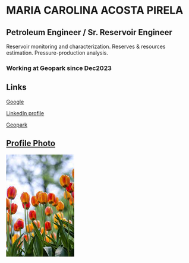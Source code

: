 # MARIA CAROLINA ACOSTA PIRELA
## Petroleum Engineer / Sr. Reservoir Engineer
Reservoir monitoring and characterization. Reserves & resources estimation. Pressure-production analysis.
###  Working at Geopark since Dec2023


## Links

[Google](https://www.google.com/)

[LinkedIn profile](https://ve.linkedin.com/in/maria-a-a9212620?trk=people-guest_people_search-card)

<a href="https://www.geo-park.com/es/" target="_blank">Geopark


## Profile Photo
![love Tulips...!](Tulip_2.jpg)
